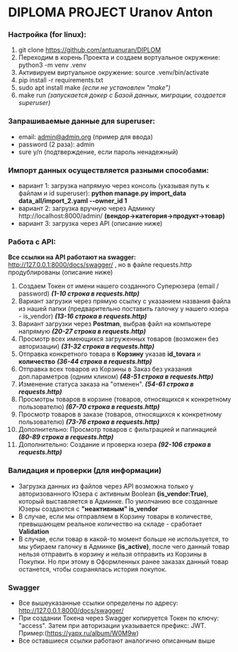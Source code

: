# DIPLOMA PROJECT Uranov Anton

### Настройка (for linux):
1. git clone https://github.com/antuanuran/DIPLOM
2. Переходим в корень Проекта и создаем вортуальное окружение: python3 -m venv .venv
3. Активируем виртуальное окружение: source .venv/bin/activate
4. pip install -r requirements.txt
5. sudo apt install make  *(если не установлен "make")*
6. make run  *(запускается докер с Базой данных, миграции, создается superuser)*

### Запрашиваемые данные для superuser:
- email: admin@admin.org (пример для ввода)
- password (2 раза): admin
- sure y/n (подтверждение, если пароль ненадежный)

### Импорт данных осуществляется разными способами:
- вариант 1: загрузка напрямую через консоль (указывая путь к файлам и id superuser):
**python manage.py import_data data_all/import_2.yaml --owner_id 1**
- вариант 2: загрузка вручную через Админку http://localhost:8000/admin/
**(вендор->категория->продукт->товар)**
- вариант 3: загрузка через API (описание ниже)

### Работа с API:
**Все ссылки на API работают на swagger:** http://127.0.0.1:8000/docs/swagger/ , но в файле requests.http продублированы (описание ниже)
1. Создаем Токен от имени нашего созданного Суперюзера (email / password)
***(1-10 строка в requests.http)***
2. Вариант загрузки через прямую ссылку с указанием названия файла из нашей папки (предварительно поставить галочку у нашего юзера - is_vendor)
***(13-16 строка в requests.http)***
3. Вариант загрузки через **Postman**, выбрав файл на компьютере напрямую
***(20-27 строка в requests.http)***
4. Просмотр всех имеющихся загруженных товаров (возможен без авторизации)
***(31-32 строка в requests.http)***
5. Отправка конкретного товара в **Корзину** указав **id_tovara** и **количество**
***(36-44 строка в requests.http)***
6. Отправка всех товаров из Корзины в Заказ без указания доп.параметров (одним кликом)
***(48-51 строка в requests.http)***
7. Изменение статуса заказа на "отменен".
***(54-61 строка в requests.http)***
8. Просмотры товаров в корзине (товаров, относящихся к конкретному пользователю)
***(67-70 строка в requests.http)***
9. Просмотр товаров в заказе (товаров, относящихся к конкретному пользователю)
***(73-76 строка в requests.http)***
10. Дополнительно: Просмотр товаров с фильтрацией и пагинацией
***(80-89 строка в requests.http)***
11. Дополнительно: Создание и проверка юзера
***(92-106 строка в requests.http)***

### Валидация и проверки (для информации)
- Загрузка данных из файлов через API возможна только у авторизованного Юзера с активным Boolean **(is_vendor:True)**, который выставляется в Админке.
По умолчанию все созданные Юзеры создаются с **"неактивным" is_vendor**
- В случае, если мы отправляем в Корзину товары в количестве, превышающем реальное количество на складе - сработает **Validation**
- В случае, если товар в какой-то момент больше не используется, то мы убираем галочку в Админке **(is_active)**, после чего данный товар нельзя отправить в корзину и нельзя отправить из Корзины в Покупки. Но при этому в Оформленных ранее заказах данный товар останется, чтобы сохранялась история покупок.

### Swagger
- Все вышеуказанные ссылки определены по адресу: http://127.0.0.1:8000/docs/swagger/
- При создании Токена через Swagger копируется Токен по ключу: "access".
Затем при авторизации указывается префикс: JWT. Пример:(https://yapx.ru/album/W0M9w)
- Все оставшиеся ссылки работают аналогично описанным выше
